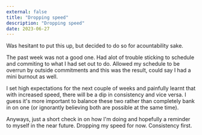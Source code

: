 ```yaml
---
external: false
title: "Dropping speed"
description: "Dropping speed"
date: 2023-06-27
---
```

Was hesitant to put this up, but decided to do so for acountability sake. 

The past week was not a good one. Had alot of trouble sticking to schedule and commiting to what I had set out to do. Allowed my schedule to be overrun by outside commitments and this was the result, could say I had a mini burnout as well. 

I set high expectations for the next couple of weeks and painfully learnt that with increased speed, there will be a dip in consistency and vice versa. I guess it's more important to balance these two rather than completely bank in on one (or ignorantly believing both are possible at the same time).

Anyways, just a short check in on how I'm doing and hopefully a reminder to myself in the near future. Dropping my speed for now. Consistency first.